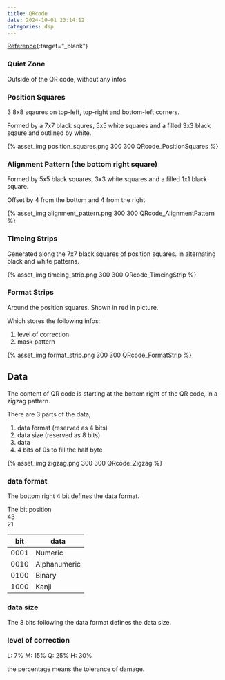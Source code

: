 ```yaml
---
title: QRcode
date: 2024-10-01 23:14:12
categories: dsp
---
```


[Reference](https://www.youtube.com/watch?v=w5ebcowAJD8){:target="\_blank"}

### Quiet Zone

Outside of the QR code, without any infos

### Position Squares

3 8x8 sqaures on top-left, top-right and bottom-left corners.

Formed by a 7x7 black squres, 5x5 white squares and a filled 3x3 black sqaure and outlined by white.

{% asset_img position_squares.png 300 300 QRcode_PositionSquares %}

### Alignment Pattern (the bottom right square)

Formed by 5x5 black squares, 3x3 white squares and a filled 1x1 black square.

Offset by 4 from the bottom and 4 from the right

{% asset_img alignment_pattern.png 300 300 QRcode_AlignmentPattern %}

### Timeing Strips

Generated along the 7x7 black squares of position squares. In alternating black and white patterns.

{% asset_img timeing_strip.png 300 300 QRcode_TimeingStrip %}

### Format Strips

Around the position squares. Shown in red in picture.

Which stores the following infos:

1. level of correction
2. mask pattern

{% asset_img format_strip.png 300 300 QRcode_FormatStrip %}

## Data

The content of QR code is starting at the bottom right of the QR code, in a zigzag pattern.

There are 3 parts of the data,

1. data format (reserved as 4 bits)
2. data size (reserved as 8 bits)
3. data
4. 4 bits of 0s to fill the half byte

{% asset_img zigzag.png 300 300 QRcode_Zigzag %}

### data format

The bottom right 4 bit defines the data format.

The bit position \
43\
21

| bit  | data         |
| ---- | ------------ |
| 0001 | Numeric      |
| 0010 | Alphanumeric |
| 0100 | Binary       |
| 1000 | Kanji        |

### data size

The 8 bits following the data format defines the data size.

### level of correction

L: 7%
M: 15%
Q: 25%
H: 30%

the percentage means the tolerance of damage.
